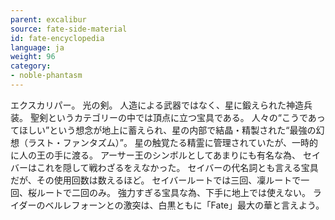```yaml
---
parent: excalibur
source: fate-side-material
id: fate-encyclopedia
language: ja
weight: 96
category:
- noble-phantasm
---
```


エクスカリパー。
光の剣。
人造による武器ではなく、星に鍛えられた神造兵装。
聖剣というカテゴリーの中では頂点に立つ宝具である。
人々の“こうであってほしい”という想念が地上に蓄えられ、星の内部で結晶・精製された“最強の幻想（ラスト・ファンタズム）”。
星の触覚たる精霊に管理されていたが、一時的に人の王の手に渡る。
アーサー王のシンボルとしてあまりにも有名な為、 セイバーはこれを隠して戦わざるをえなかった。
セイバーの代名詞とも言える宝具だが、その使用回数は数えるほど。
セイバールートでは三回、凜ルートで一回、桜ルートで二回のみ。
強力すぎる宝具な為、下手に地上では使えない。
ライダーのベルレフォーンとの激突は、白黒ともに「Fate」最大の華と言えよう。
